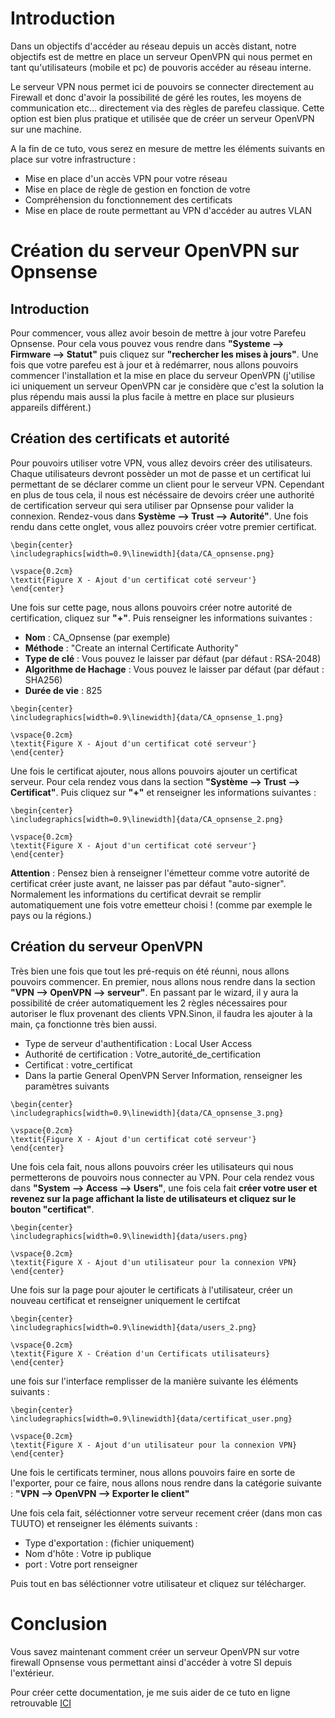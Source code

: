 # Introduction
Dans un objectifs d'accéder au réseau depuis un accès distant, notre objectifs est de mettre en place un serveur OpenVPN qui nous permet en tant qu'utilisateurs (mobile et pc) de pouvoris accéder au réseau interne. 

Le serveur VPN nous permet ici de pouvoirs se connecter directement au Firewall et donc d'avoir la possibilité de géré les routes, les moyens de communication etc... directement via des règles de parefeu classique. Cette option est bien plus pratique et utilisée que de créer un serveur OpenVPN sur une machine.

A la fin de ce tuto, vous serez en mesure de mettre les éléments suivants en place sur votre infrastructure : 

- Mise en place d'un accès VPN pour votre réseau
- Mise en place de règle de gestion en fonction de votre 
- Compréhension du fonctionnement des certificats
- Mise en place de route permettant au VPN d'accéder au autres VLAN

# Création du serveur OpenVPN sur Opnsense

## Introduction
Pour commencer, vous allez avoir besoin de mettre à jour votre Parefeu Opnsense. Pour cela vous pouvez vous rendre dans **"Systeme --> Firmware --> Statut"** puis cliquez sur **"rechercher les mises à jours"**. Une fois que votre parefeu est à jour et à redémarrer, nous allons pouvoirs commencer l'installation et la mise en place du serveur OpenVPN (j'utilise ici uniquement un serveur OpenVPN car je considère que c'est la solution la plus répendu mais aussi la plus facile à mettre en place sur plusieurs appareils différent.)


## Création des certificats et autorité

Pour pouvoirs utiliser votre VPN, vous allez devoirs créer des utilisateurs. Chaque utilisateurs devront possèder un mot de passe et un certificat lui permettant de se déclarer comme un client pour le serveur VPN. Cependant en plus de tous cela, il nous est nécéssaire de devoirs créer une authorité de certification serveur qui sera utiliser par Opnsense pour valider la connexion. Rendez-vous dans **Système --> Trust --> Autorité"**. Une fois rendu dans cette onglet, vous allez pouvoirs créer votre premier certificat.



```{=latex}
\begin{center}
\includegraphics[width=0.9\linewidth]{data/CA_opnsense.png}

\vspace{0.2cm}
\textit{Figure X - Ajout d'un certificat coté serveur'}
\end{center}
```

Une fois sur cette page, nous allons pouvoirs créer notre autorité de certification, cliquez sur **"+"**. Puis renseigner les informations suivantes : 

- **Nom** : CA_Opnsense (par exemple)
- **Méthode** : "Create an internal Certificate Authority"
- **Type de clé** : Vous pouvez le laisser par défaut (par défaut : RSA-2048)
- **Algorithme de Hachage** : Vous pouvez le laisser par défaut (par défaut : SHA256)
- **Durée de vie** : 825

```{=latex}
\begin{center}
\includegraphics[width=0.9\linewidth]{data/CA_opnsense_1.png}

\vspace{0.2cm}
\textit{Figure X - Ajout d'un certificat coté serveur'}
\end{center}
```

Une fois le certificat ajouter, nous allons pouvoirs ajouter un certificat serveur. Pour cela rendez vous dans la section **"Système --> Trust --> Certificat"**. Puis cliquez sur **"+"** et renseigner les informations suivantes : 

```{=latex}
\begin{center}
\includegraphics[width=0.9\linewidth]{data/CA_opnsense_2.png}

\vspace{0.2cm}
\textit{Figure X - Ajout d'un certificat coté serveur'}
\end{center}
```

**Attention** : Pensez bien à renseigner l'émetteur comme votre autorité de certificat créer juste avant, ne laisser pas par défaut "auto-signer". Normalement les informations du certificat devrait se remplir automatiquement une fois votre emetteur choisi ! (comme par exemple le pays ou la régions.)


## Création du serveur OpenVPN

Très bien une fois que tout les pré-requis on été réunni, nous allons pouvoirs commencer. En premier, nous allons nous rendre dans la section **"VPN --> OpenVPN --> serveur"**. En passant par le wizard, il y aura la possibilité de créer automatiquement les 2 règles nécessaires pour autoriser le flux provenant des clients VPN.Sinon, il faudra les ajouter à la main, ça fonctionne très bien aussi.

- Type de serveur d'authentification : Local User Access
- Authorité de certification : Votre_autorité_de_certification
- Certificat : votre_certificat
- Dans la partie General OpenVPN Server Information, renseigner les paramètres suivants

```{=latex}
\begin{center}
\includegraphics[width=0.9\linewidth]{data/CA_opnsense_3.png}

\vspace{0.2cm}
\textit{Figure X - Ajout d'un certificat coté serveur'}
\end{center}
```

Une fois cela fait, nous allons pouvoirs créer les utilisateurs qui nous permetterons de pouvoirs nous connecter au VPN. Pour cela rendez vous dans **"System --> Access --> Users"**, une fois cela fait **créer votre user et revenez sur la page affichant la liste de utilisateurs et cliquez sur le bouton "certificat"**.  


```{=latex}
\begin{center}
\includegraphics[width=0.9\linewidth]{data/users.png}

\vspace{0.2cm}
\textit{Figure X - Ajout d'un utilisateur pour la connexion VPN}
\end{center}
```

Une fois sur la page pour ajouter le certificats à l'utilisateur, créer un nouveau certificat et renseigner uniquement le certifcat

```{=latex}
\begin{center}
\includegraphics[width=0.9\linewidth]{data/users_2.png}

\vspace{0.2cm}
\textit{Figure X - Création d'un Certificats utilisateurs}
\end{center}
```

une fois sur l'interface remplisser de la manière suivante les éléments suivants : 

```{=latex}
\begin{center}
\includegraphics[width=0.9\linewidth]{data/certificat_user.png}

\vspace{0.2cm}
\textit{Figure X - Ajout d'un utilisateur pour la connexion VPN}
\end{center}
```

Une fois le certificats terminer, nous allons pouvoirs faire en sorte de l'exporter, pour ce faire, nous allons nous rendre dans la catégorie suivante : **"VPN --> OpenVPN --> Exporter le client"**

Une fois cela fait, séléctionner votre serveur recement créer (dans mon cas TUUTO) et renseigner les éléments suivants : 

- Type d'exportation : (fichier uniquement)
- Nom d'hôte : Votre ip publique
- port : Votre port renseigner

Puis tout en bas séléctionner votre utilisateur et cliquez sur télécharger.

# Conclusion

Vous savez maintenant comment créer un serveur OpenVPN sur votre firewall Opnsense vous permettant ainsi d'accéder à votre SI depuis l'extérieur.



Pour créer cette documentation, je me suis aider de ce tuto en ligne retrouvable [ICI](https://www.aukfood.fr/opnsense-configuration-dun-vpn-ssl-road-warrior-avec-pki/)